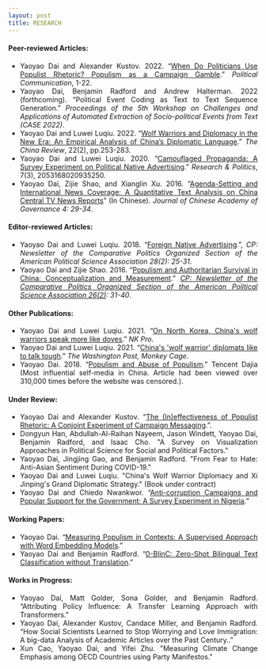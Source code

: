 ```yaml
---
layout: post
title: RESEARCH
---
```


<h4> Peer-reviewed Articles: </h4>

<ul align='justify'>
  <li>Yaoyao Dai and Alexander Kustov. 2022. “<a href="/files/DaiKustov2022.pdf">When Do Politicians Use Populist Rhetoric? Populism as a Campaign Gamble</a>.” <i>Political Communication</i>, 1-22. </li>
  <li>Yaoyao Dai, Benjamin Radford and Andrew Halterman. 2022 (forthcoming). “Political Event Coding as Text to Text Sequence Generation.” <i>Proceedings of the 5th Workshop on Challenges and Applications of Automated Extraction of Socio-political Events from Text (CASE 2022)</i>. </li>
  <li>Yaoyao Dai and Luwei Luqiu. 2022. “<a href="https://muse.jhu.edu/article/856656">Wolf Warriors and Diplomacy in the New Era: An Empirical Analysis of China’s Diplomatic Language</a>.” <i>The China Review</i>, 22(2), pp.253-283. </li>
  <li>Yaoyao Dai and Luwei Luqiu. 2020. “<a href="https://journals.sagepub.com/doi/full/10.1177/2053168020935250">Camouflaged Propaganda: A Survey Experiment on Political Native Advertising</a>.” <i>Research & Politics</i>, 7(3), 2053168020935250. </li>
  <li>Yaoyao Dai, Zijie Shao, and Xianglin Xu. 2016. “<a href="/files/ShaoDaiXu2016.pdf">Agenda-Setting and International News Coverage: A Quantitative Text Analysis on China Central TV News Reports</a>” (In Chinese). <i>Journal of Chinese Academy of Governance 4: 29-34</i>. </li>
</ul>

<h4> Editor-reviewed Articles: </h4>

<ul align='justify'>
  <li>Yaoyao Dai and Luwei Luqiu. 2018.  “<a href="http://comparativenewsletter.com/files/archived_newsletters/2018_fall.pdf">Foreign Native Advertising</a>.”, <i>CP: Newsletter of the Comparative Politics Organized Section of the American Political Science Association 28(2): 25-31</i>.</li>
  <li>Yaoyao Dai and Zijie Shao. 2016. “<a href="/files/Dai_CPnewsletter2016.pdf">Populism and Authoritarian Survival in China: Conceptualization and Measurement</a>.” <i><a href="http://comparativenewsletter.com/files/archived_newsletters/fall_2016.pdf">CP: Newsletter of the Comparative Politics Organized Section of the American Political Science Association 26(2)</a>: 31-40</i>. </li>
</ul>

<h4> Other Publications: </h4>

<ul align='justify'>
  <li>Yaoyao Dai and Luwei Luqiu. 2021. “<a href="https://www.nknews.org/pro/on-north-korea-chinas-wolf-warriors-speak-more-like-doves/">On North Korea, China's wolf warriors speak more like doves</a>.” <i>NK Pro</i>. </li>
  <li>Yaoyao Dai and Luwei Luqiu. 2021. “<a href="https://www.washingtonpost.com/politics/2021/05/12/chinas-wolf-warrior-diplomats-like-talk-tough">China's 'wolf warrior' diplomats like to talk tough</a>.” <i>The Washington Post, Monkey Cage</i>. </li>
  <li>Yaoyao Dai. 2018. “<a href="https://web.archive.org/web/20180430021200/http://dajia.qq.com/original/owl/dyy180420.html">Populism and Abuse of Populism</a>.” Tencent Dajia (Most influential self-media in China. Article had been viewed over 310,000 times before the website was censored.). </li>
</ul>

<h4> Under Review: </h4>

<ul align='justify'>
  <li>Yaoyao Dai and Alexander Kustov. “<a href="/files/DaiKustov2022.pdf">The (In)effectiveness of Populist Rhetoric: A Conjoint Experiment of Campaign Messaging</a>.”. </li>
  <li> Dongyun Han, Abdullah-Al-Raihan Nayeem, Jason Windett, Yaoyao Dai, Benjamin Radford, and Isaac Cho. "A Survey on Visualization Approaches in Political Science for Social and Political Factors."</li>
  <li> Yaoyao Dai, Jingjing Gao, and Benjamin Radford. "From Fear to Hate: Anti-Asian Sentiment During COVID-19."</li>
  <li> Yaoyao Dai and Luwei Luqiu. "China's Wolf Warrior Diplomacy and Xi Jinping's Grand Diplomatic Strategy." (Book under contract) </li>
  <li>Yaoyao Dai and Chiedo Nwankwor. “<a href="/files/DaiNwankwor_2021.pdf">Anti-corruption Campaigns and Popular Support for the Government: A Survey Experiment in Nigeria</a>.”</li>
</ul>

<h4> Working Papers: </h4>

<ul align='justify'>
  <li>Yaoyao Dai. “<a href="/files/Dai_Populism.pdf">Measuring Populism in Contexts: A Supervised Approach with Word Embedding Models</a>.” </li>
  <li>Yaoyao Dai and Benjamin Radford. “<a href="/files/Dai_0BlinC.pdf">0-BlinC: Zero-Shot Bilingual Text Classification without Translation</a>.” </li>
</ul>

<h4> Works in Progress: </h4>

<ul align='justify'>
  <li>Yaoyao Dai, Matt Golder, Sona Golder, and Benjamin Radford. “Attributing Policy Influence: A Transfer Learning Approach with Transformers.”</li>
  <li>Yaoyao Dai, Alexander Kustov, Candace Miller, and Benjamin Radford. “How Social Scientists Learned to Stop Worrying and Love Immigration: A big-data Analysis of Academic Articles over the Past Century..”</li>
  <li>Xun Cao, Yaoyao Dai, and Yifei Zhu. "Measuring Climate Change Emphasis among OECD Countries using Party Manifestos."</li>
</ul>
